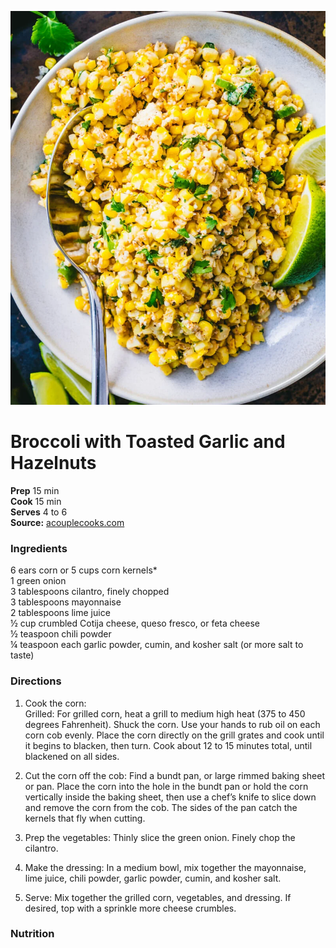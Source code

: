 [![](/images/Elote-Salad-010.webp)](https://www.acouplecooks.com/wp-content/uploads/2021/06/Elote-Salad-010.jpg)

#  Broccoli with Toasted Garlic and Hazelnuts

**Prep** 15 min  
**Cook** 15 min  
**Serves** 4 to 6  
**Source:** [acouplecooks.com](https://www.acouplecooks.com/elote-salad/)

###  Ingredients

6 ears corn or 5 cups corn kernels*  
1 green onion  
3 tablespoons cilantro, finely chopped  
3 tablespoons mayonnaise  
2 tablespoons lime juice  
½ cup crumbled Cotija cheese, queso fresco, or feta cheese  
½ teaspoon chili powder  
¼ teaspoon each garlic powder, cumin, and kosher salt (or more salt to taste)  


###  Directions

1. Cook the corn:   
Grilled: For grilled corn, heat a grill to medium high heat (375 to 450 degrees Fahrenheit). Shuck the corn. Use your hands to rub oil on each corn cob evenly. Place the corn directly on the grill grates and cook until it begins to blacken, then turn. Cook about 12 to 15 minutes total, until blackened on all sides.  

2. Cut the corn off the cob: Find a bundt pan, or large rimmed baking sheet or pan. Place the corn into the hole in the bundt pan or hold the corn vertically inside the baking sheet, then use a chef’s knife to slice down and remove the corn from the cob. The sides of the pan catch the kernels that fly when cutting.   

3. Prep the vegetables: Thinly slice the green onion. Finely chop the cilantro.  

4. Make the dressing: In a medium bowl, mix together the mayonnaise, lime juice, chili powder, garlic powder, cumin, and kosher salt.  

5. Serve: Mix together the grilled corn, vegetables, and dressing. If desired, top with a sprinkle more cheese crumbles.  

###  Nutrition

